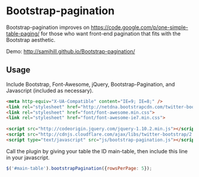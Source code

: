 Bootstrap-pagination
====================
Bootstrap-pagination improves on https://code.google.com/p/one-simple-table-paging/ for those who want front-end pagination that fits with the Bootstrap aesthetic.

Demo: http://samjhill.github.io/Bootstrap-pagination/

Usage
-----
Include Bootstrap, Font-Awesome, jQuery, Bootstrap-Pagination, and Javascript (included as necessary).

``` html
<meta http-equiv="X-UA-Compatible" content="IE=9; IE=8;" />
<link rel="stylesheet" href="http://netdna.bootstrapcdn.com/twitter-bootstrap/2.3.2/css/bootstrap-combined.min.css">
<link rel="stylesheet" href="font/font-awesome.min.css">
<link rel="stylesheet" href="font/font-awesome-ie7.min.css">
    
<script src="http://codeorigin.jquery.com/jquery-1.10.2.min.js"></script>
<script src="http://cdnjs.cloudflare.com/ajax/libs/twitter-bootstrap/2.3.1/js/bootstrap.min.js"></script>
<script type="text/javascript" src="js/bootstrap-pagination.js"></script>
```

Call the plugin by giving your table the ID main-table, then include this line in your javascript.
``` javascript
$('#main-table').bootstrapPagination({rowsPerPage: 5});
```

